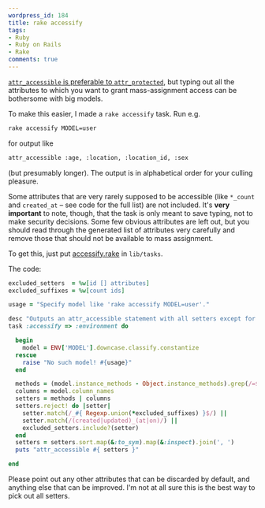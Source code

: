 ```yaml
---
wordpress_id: 184
title: rake accessify
tags:
- Ruby
- Ruby on Rails
- Rake
comments: true
---
```

<a href="http://somethinglearned.com/articles/2006/05/24/best-practices-a-strong-case-for-attr_accessible-part-2"><code>attr_accessible</code> is preferable to <code>attr_protected</code></a>, but typing out all the attributes to which you want to grant mass-assignment access can be bothersome with big models.

To make this easier, I made a <code>rake accessify</code> task. Run e.g.

``` bash
rake accessify MODEL=user
```
for output like

``` bash
attr_accessible :age, :location, :location_id, :sex
```
(but presumably longer). The output is in alphabetical order for your culling pleasure.

<!--more-->

Some attributes that are very rarely supposed to be accessible (like <code>*_count</code> and <code>created_at</code> – see code for the full list) are not included. It's <strong>very important</strong> to note, though, that the task is only meant to save typing, not to make security decisions. Some few obvious attributes are left out, but you should read through the generated list of attributes very carefully and remove those that should not be available to mass assignment.

To get this, just put <a href="http://henrik.nyh.se/uploads/accessify.rake">accessify.rake</a> in <code>lib/tasks</code>.

The code:

``` ruby
excluded_setters  = %w[id [] attributes]
excluded_suffixes = %w[count ids]

usage = "Specify model like 'rake accessify MODEL=user'."

desc "Outputs an attr_accessible statement with all setters except for those that typically are not for mass assigment, like *_count, *_ids and {created,updated}_{at,on}. #{usage} Note that this task is only meant to save the effort of typing in attributes manually; it does not make any security decisions for you. Read through the generated list of attributes very carefully and remove those that should not be available to mass assignment."
task :accessify => :environment do

  begin
    model = ENV['MODEL'].downcase.classify.constantize
  rescue
    raise "No such model! #{usage}"
  end

  methods = (model.instance_methods - Object.instance_methods).grep(/=$/).map(&:chop)
  columns = model.column_names
  setters = methods | columns
  setters.reject! do |setter|
    setter.match(/_#{ Regexp.union(*excluded_suffixes) }$/) ||
    setter.match(/(created|updated)_(at|on)/) ||
    excluded_setters.include?(setter)
  end
  setters = setters.sort.map(&:to_sym).map(&:inspect).join(', ')
  puts "attr_accessible #{ setters }"

end
```

Please point out any other attributes that can be discarded by default, and anything else that can be improved. I'm not at all sure this is the best way to pick out all setters.
